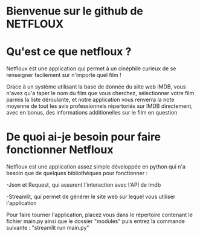 # Bienvenue sur le github de NETFLOUX

# Qu'est ce que netfloux ?

Netfloux est une application qui permet à un cinéphile curieux de se renseigner facilement sur n'importe quel film !

Grace à un système utilisant la base de donnée du siite web IMDB, vous n'avez qu'a taper le nom du film que vous cherchez, sélectionner votre film parmis la liste déroulante, et notre application vous renverra la note moyenne de tout les avis professionnels répertoriés sur IMDB directement, avec en bonus, des informations additionelles sur le film en question

# De quoi ai-je besoin pour faire fonctionner Netfloux

Netfloux est une application assez simple développée en python qui n'a besoin que de quelques bibliothèques pour fonctionner :

-Json et Request, qui assurent l'interaction avec l'API de Imdb

-Streamlit, qui permet de générer le site web sur lequel vous utiliser l'application

Pour faire tourner l'application, placez vous dans le répertoire contenant le fichier main.py ainsi que le dossier "modules" puis entrez la commande suivante : "streamlit run main.py"
